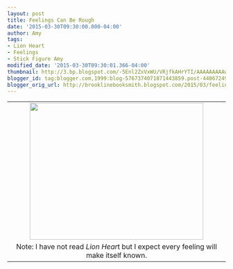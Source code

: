 ```yaml
---
layout: post
title: Feelings Can Be Rough
date: '2015-03-30T09:30:00.000-04:00'
author: Amy
tags:
- Lion Heart
- Feelings
- Stick Figure Amy
modified_date: '2015-03-30T09:30:01.366-04:00'
thumbnail: http://3.bp.blogspot.com/-5Enl2ZxVxWU/VRjfkAHrYTI/AAAAAAAAAwI/FGuIp_iSHEs/s72-c/Feelings.jpg
blogger_id: tag:blogger.com,1999:blog-5767374071871443859.post-4406724991714699815
blogger_orig_url: http://brooklinebooksmith.blogspot.com/2015/03/feelings-can-be-rough.html
---
```


<div dir="ltr" style="text-align: left;" trbidi="on"><table align="center" cellpadding="0" cellspacing="0" class="tr-caption-container" style="margin-left: auto; margin-right: auto; text-align: center;"><tbody><tr><td style="text-align: center;"><a href="http://3.bp.blogspot.com/-5Enl2ZxVxWU/VRjfkAHrYTI/AAAAAAAAAwI/FGuIp_iSHEs/s1600/Feelings.jpg" imageanchor="1" style="margin-left: auto; margin-right: auto;"><img border="0" src="http://3.bp.blogspot.com/-5Enl2ZxVxWU/VRjfkAHrYTI/AAAAAAAAAwI/FGuIp_iSHEs/s1600/Feelings.jpg" height="315" width="400" /></a></td></tr><tr><td class="tr-caption" style="text-align: center;">Note: I have not read <i>Lion Hear</i>t but I expect every feeling will make itself known.</td></tr></tbody></table><br /></div>